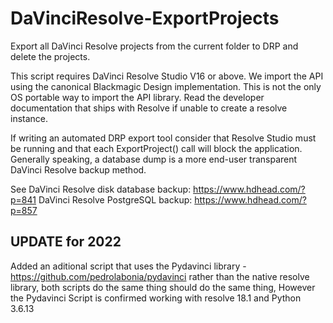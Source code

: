 # DaVinciResolve-ExportProjects
Export all DaVinci Resolve projects from the current folder to DRP and delete the projects.

This script requires DaVinci Resolve Studio V16 or above. We import the API using the canonical Blackmagic Design implementation. This is not the only OS portable way to import the API library. Read the developer documentation that ships with Resolve if unable to create a resolve instance.

If writing an automated DRP export tool consider that Resolve Studio must be running and that each ExportProject() call will block the application. Generally speaking, a database dump is a more end-user transparent DaVinci Resolve backup method.

See DaVinci Resolve disk database backup: https://www.hdhead.com/?p=841 
DaVinci Resolve PostgreSQL backup: https://www.hdhead.com/?p=857


## UPDATE for 2022

Added an aditional script that uses the Pydavinci library - https://github.com/pedrolabonia/pydavinci
rather than the native resolve library, both scripts do the same thing should do the same thing, 
However the Pydavinci Script is confirmed working with resolve 18.1 and Python 3.6.13
